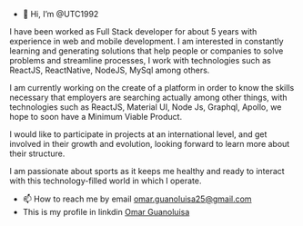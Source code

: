 - 👋 Hi, I’m @UTC1992

I have been worked as Full Stack developer for about 5 years with experience in web and mobile development. I am interested in constantly learning and generating solutions that help people or companies to solve problems and streamline processes, I work with technologies such as ReactJS, ReactNative, NodeJS, MySql among others.

I am currently working on the create of a platform in order to know the skills necessary that employers are searching actually among other things, with technologies such as ReactJS, Material UI, Node Js, Graphql, Apollo, we hope to soon have a Minimum Viable Product.

I would like to participate in projects at an international level, and get involved in their growth and evolution, looking forward to learn more about their structure.

I am passionate about sports as it keeps me healthy and ready to interact with this technology-filled world in which I operate.

- 📫 How to reach me by email omar.guanoluisa25@gmail.com
- This is my profile in linkdin <a href="[https://linkedin.com/in/omar](https://www.linkedin.com/in/omarguanoluisaarciniega/)" target="blank">Omar Guanoluisa</a> 

